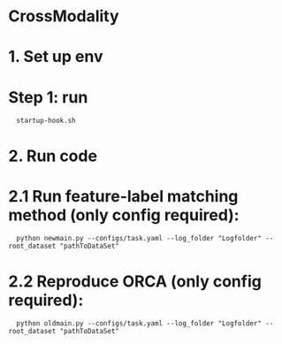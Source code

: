 # CrossModality
# 1. Set up env 
#   Step 1: run  
      startup-hook.sh

# 2. Run code
# 2.1 Run feature-label matching method (only config required): 
      python newmain.py --configs/task.yaml --log_folder "Logfolder" --root_dataset "pathToDataSet"  
# 2.2 Reproduce ORCA (only config required): 
      python oldmain.py --configs/task.yaml --log_folder "Logfolder" --root_dataset "pathToDataSet" 

      
